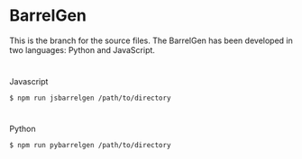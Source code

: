 # BarrelGen

This is the branch for the source files. The BarrelGen has been developed in two languages: Python and JavaScript.

#

Javascript
```
$ npm run jsbarrelgen /path/to/directory
```

#

Python
```
$ npm run pybarrelgen /path/to/directory
```
#

